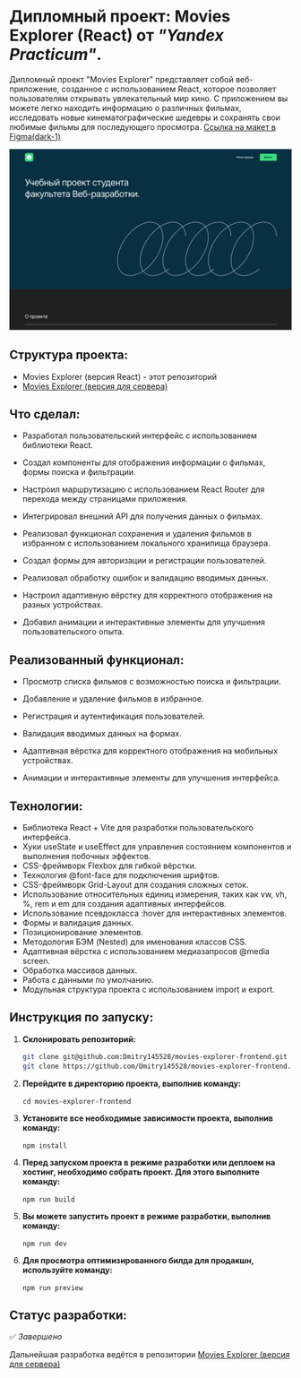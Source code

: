 # Дипломный проект: Movies Explorer (React) от _"Yandex Practicum"_.

Дипломный проект "Movies Explorer" представляет собой веб-приложение, созданное с использованием React, которое позволяет пользователям открывать увлекательный мир кино. С приложением вы можете легко находить информацию о различных фильмах, исследовать новые кинематографические шедевры и сохранять свои любимые фильмы для последующего просмотра. [Ссылка на макет в Figma(dark-1)](https://www.figma.com/file/6FMWkB94wE7KTkcCgUXtnC/%D0%94%D0%B8%D0%BF%D0%BB%D0%BE%D0%BC%D0%BD%D1%8B%D0%B9-%D0%BF%D1%80%D0%BE%D0%B5%D0%BA%D1%82?type=design&node-id=1-6015&mode=design&t=QrcqYAWl02BAIGYW-0)

<img src="./src/images/Screen.png">

## Структура проекта:

* Movies Explorer (версия React) - этот репозиторий 
* [Movies Explorer (версия для сервера)](https://github.com/Dmitry145528/movies-explorer-api)

## Что сделал:

* Разработал пользовательский интерфейс с использованием библиотеки React.

* Создал компоненты для отображения информации о фильмах, формы поиска и фильтрации.

* Настроил маршрутизацию с использованием React Router для перехода между страницами приложения.

* Интегрировал внешний API для получения данных о фильмах.

* Реализовал функционал сохранения и удаления фильмов в избранном с использованием локального хранилища браузера.

* Создал формы для авторизации и регистрации пользователей.

* Реализовал обработку ошибок и валидацию вводимых данных.

* Настроил адаптивную вёрстку для корректного отображения на разных устройствах.

* Добавил анимации и интерактивные элементы для улучшения пользовательского опыта.

## Реализованный функционал:

* Просмотр списка фильмов с возможностью поиска и фильтрации.

* Добавление и удаление фильмов в избранное.

* Регистрация и аутентификация пользователей.

* Валидация вводимых данных на формах.

* Адаптивная вёрстка для корректного отображения на мобильных устройствах.

* Анимации и интерактивные элементы для улучшения интерфейса.

## Технологии:

* Библиотека React + Vite для разработки пользовательского интерфейса.
* Хуки useState и useEffect для управления состоянием компонентов и выполнения побочных эффектов.
* CSS-фреймворк Flexbox для гибкой вёрстки.
* Технология @font-face для подключения шрифтов.
* CSS-фреймворк Grid-Layout для создания сложных сеток.
* Использование относительных единиц измерения, таких как vw, vh, %, rem и em для создания адаптивных интерфейсов.
* Использование псевдокласса :hover для интерактивных элементов.
* Формы и валидация данных.
* Позиционирование элементов.
* Методология БЭМ (Nested) для именования классов CSS.
* Адаптивная вёрстка с использованием медиазапросов @media screen.
* Обработка массивов данных.
* Работа с данными по умолчанию.
* Модульная структура проекта с использованием import и export.

## Инструкция по запуску:

1. **Склонировать репозиторий:**
   ```sh
   git clone git@github.com:Dmitry145528/movies-explorer-frontend.git
   git clone https://github.com/Dmitry145528/movies-explorer-frontend.git

2. **Перейдите в директорию проекта, выполнив команду:**

   `cd movies-explorer-frontend`

3. **Установите все необходимые зависимости проекта, выполнив команду:**

   `npm install`

4. **Перед запуском проекта в режиме разработки или деплоем на хостинг, необходимо собрать проект. Для этого выполните команду:**

    `npm run build`

5.  **Вы можете запустить проект в режиме разработки, выполнив команду:**

    `npm run dev`

6. **Для просмотра оптимизированного билда для продакшн, используйте команду:**

    `npm run preview`

## Статус разработки:

✅ _Завершено_

Дальнейшая разработка ведётся в репозитории [Movies Explorer (версия для сервера)](https://github.com/Dmitry145528/movies-explorer-api)
